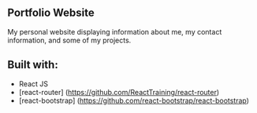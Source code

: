 ## Portfolio Website
My personal website displaying information about me, my contact information, and some of my projects.

## Built with:
* React JS
* [react-router] (https://github.com/ReactTraining/react-router)
* [react-bootstrap] (https://github.com/react-bootstrap/react-bootstrap)
